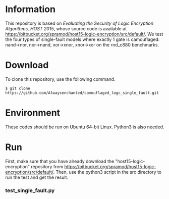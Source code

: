 # Information
This repository is based on *Evaluating the Security of Logic Encryption Algorithms, HOST 2015*, whose source code is available at https://bitbucket.org/spramod/host15-logic-encryption/src/default/. We test the four types of single-fault models where exactly 1 gate is camouflaged: nand->nor, nor->nand, xor->xnor, xnor->xor on the rnd_c880 benchmarks.

# Download
To clone this repository, use the following command.

`$ git clone https://github.com/Alwaysenchanted/camouflaged_logc_single_fault.git`

# Environment
These codes should be run on Ubuntu 64-bit Linux. Python3 is also needed.

# Run
First, make sure that you have already download the "host15-logic-encryption" repository from https://bitbucket.org/spramod/host15-logic-encryption/src/default/. Then, use the python3 script in the src directory to run the test and get the result.

### test_single_fault.py


